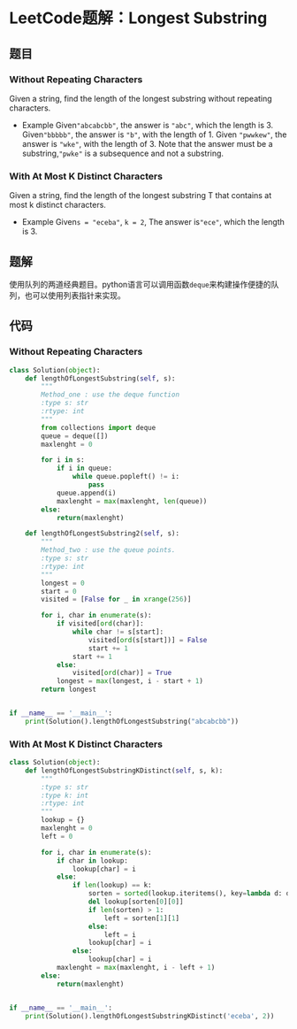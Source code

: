 # LeetCode题解：Longest Substring

## 题目

### Without Repeating Characters

Given a string, find the length of the longest substring without repeating characters.

-   Example Given`"abcabcbb"`, the answer is `"abc"`, which the length is 3. Given`"bbbbb"`, the answer is `"b"`, with the length of 1. Given `"pwwkew"`, the answer is `"wke"`, with the length of 3. Note that the answer must be a substring,`"pwke"` is a subsequence and not a substring.

### With At Most K Distinct Characters

Given a string, find the length of the longest substring T that contains at most k distinct characters.

-   Example Given`s = "eceba"`, `k = 2`, The answer is`"ece"`, which the length is 3.

## 题解

使用队列的两道经典题目。python语言可以调用函数`deque`来构建操作便捷的队列，也可以使用列表指针来实现。

## 代码

### Without Repeating Characters

```python
class Solution(object):
    def lengthOfLongestSubstring(self, s):
        """
        Method_one : use the deque function
        :type s: str
        :rtype: int
        """
        from collections import deque
        queue = deque([])
        maxlenght = 0

        for i in s:
            if i in queue:
                while queue.popleft() != i:
                    pass
            queue.append(i)
            maxlenght = max(maxlenght, len(queue))
        else:
            return(maxlenght)

    def lengthOfLongestSubstring2(self, s):
        """
        Method_two : use the queue points.
        :type s: str
        :rtype: int
        """
        longest = 0
        start = 0
        visited = [False for _ in xrange(256)]

        for i, char in enumerate(s):
            if visited[ord(char)]:
                while char != s[start]:
                    visited[ord(s[start])] = False
                    start += 1
                start += 1
            else:
                visited[ord(char)] = True
            longest = max(longest, i - start + 1)
        return longest


if __name__ == '__main__':
    print(Solution().lengthOfLongestSubstring("abcabcbb"))
```

### With At Most K Distinct Characters

```python
class Solution(object):
    def lengthOfLongestSubstringKDistinct(self, s, k):
        """
        :type s: str
        :type k: int
        :rtype: int
        """
        lookup = {}
        maxlenght = 0
        left = 0

        for i, char in enumerate(s):
            if char in lookup:
                lookup[char] = i
            else:
                if len(lookup) == k:
                    sorten = sorted(lookup.iteritems(), key=lambda d: d[1])
                    del lookup[sorten[0][0]]
                    if len(sorten) > 1:
                        left = sorten[1][1]
                    else:
                        left = i
                    lookup[char] = i
                else:
                    lookup[char] = i
            maxlenght = max(maxlenght, i - left + 1)
        else:
            return(maxlenght)


if __name__ == '__main__':
    print(Solution().lengthOfLongestSubstringKDistinct('eceba', 2))
```
